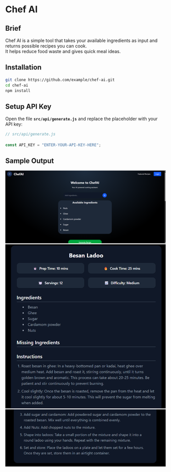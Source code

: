 # Chef AI

## Brief
Chef AI is a simple tool that takes your available ingredients as input and returns possible recipes you can cook.  
It helps reduce food waste and gives quick meal ideas.

## Installation
```bash
git clone https://github.com/example/chef-ai.git
cd chef-ai
npm install
```
## Setup API Key

Open the file **`src/api/generate.js`** and replace the placeholder with your API key:

```js
// src/api/generate.js

const API_KEY = "ENTER-YOUR-API-KEY-HERE";
```
## Sample Output
![O1](ScreenShots/O1.png)
![O2](ScreenShots/O2.png)
![O3](ScreenShots/O3.png)
